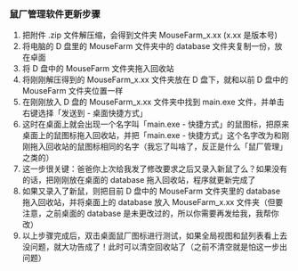 ### 鼠厂管理软件更新步骤

1. 把附件 .zip 文件解压缩，会得到文件夹 MouseFarm_x.xx (x.xx 是版本号)
2. 将电脑的 D 盘里的 MouseFarm 文件夹中的 database 文件夹复制一份，放在卓面
3. 将 D 盘中的 MouseFarm 文件夹拖入回收站
4. 将刚刚解压得到的 MouseFarm_x.xx 文件夹放在 D 盘下，就和以前 D 盘中的 MouseFarm 文件夹位置一样
5. 在刚刚放入 D 盘的 MouseFarm_x.xx 文件夹中找到 main.exe 文件，并单击右键选择「发送到 - 桌面快捷方式」
6. 这时在桌面上就会出现一个名字叫「main.exe - 快捷方式」的鼠图标，把原来桌面上的鼠图标拖入回收站，并把「main.exe - 快捷方式」这个名字改为和刚刚拖入回收站的鼠图标相同的名字（我忘了叫啥了，反正是什么「鼠厂管理」之类的）
7. 这一步很关键：爸爸你上次给我发了修改要求之后又录入新鼠了么？如果没有的话，把刚刚放在桌面的 database 拖入回收站，程序就更新完成了
8. 如果又录入了新鼠，则把目前 D 盘中的 MouseFarm 文件夹里的 database 拖入回收站，并将桌面上的 database 放入 MouseFarm_x.xx 文件夹（但要注意，之前桌面的 database 是未更改过的，所以你需要再发给我，我帮你改）
9. 以上步骤完成后，双击桌面鼠厂图标进行测试，如果全局视图和鼠列表看上去没问题，就大功告成了！此时可以清空回收站了（之前不清空就是怕这一步出问题）